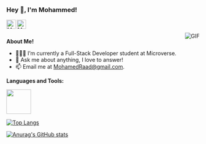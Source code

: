 <h3 title="hehehe"> Hey 👋, I'm Mohammed!</h3>

<a href="https://www.linkedin.com/in/mohammed-raad-600176210/">
  <img align="left" alt="Mohammed LinkedIn" width="24px" src="https://cdn.jsdelivr.net/npm/simple-icons@v3/icons/linkedin.svg" />
</a>
<a href="https://twitter.com/MohammedRaadz">
  <img align="left" alt="Mohammed twitter" width="24px" src="https://cdn.jsdelivr.net/npm/simple-icons@3.13.0/icons/twitter.svg" />
</a>




<br />
<br />

  <img align="right" alt="GIF" src="https://i.pinimg.com/originals/e4/26/70/e426702edf874b181aced1e2fa5c6cde.gif" />

**About Me!**

- 👨🏽‍💻 I’m currently a Full-Stack Developer student at Microverse. 
- 💬 Ask me about anything, I love to answer!
- 📫 Email me at [MohamedRaad@gmail.com](mailto:mohamedraad77@gmail.com).


**Languages and Tools:**  

<code><img height="64px" src="https://user-images.githubusercontent.com/33381784/172000036-3115d052-470e-4126-859b-f287369578b2.png"></code>

[![Top Langs](https://github-readme-stats.vercel.app/api/top-langs/?username=MoRaad97&langs_count=3)](https://github.com/anuraghazra/github-readme-stats)

[![Anurag's GitHub stats](https://github-readme-stats.vercel.app/api?username=MoRaad97&show_icons=true)](https://github.com/anuraghazra/github-readme-stats)

<br>

